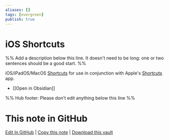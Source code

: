 ```yaml
---
aliases: []
tags: [evergreen]
publish: true
---
```


# iOS Shortcuts

%% Add a description below this line. It doesn't need to be long: one or two sentences should be a good start. %%

iOS/iPadOS/MacOS [Shortcuts](https://support.apple.com/guide/shortcuts/welcome/ios) for use in conjunction with Apple's [Shortcuts](https://apps.apple.com/us/app/shortcuts/id915249334) app.

- [[Open in Obsidian]]

%% Hub footer: Please don't edit anything below this line %%

# This note in GitHub

<span class="git-footer">[Edit In GitHub](https://github.dev/obsidian-community/obsidian-hub/blob/main/02%20-%20Community%20Expansions/02.04%20Auxiliary%20Tools%20by%20Category/iOS%20Shortcuts.md "git-hub-edit-note") | [Copy this note](https://raw.githubusercontent.com/obsidian-community/obsidian-hub/main/02%20-%20Community%20Expansions/02.04%20Auxiliary%20Tools%20by%20Category/iOS%20Shortcuts.md "git-hub-copy-note") | [Download this vault](https://github.com/obsidian-community/obsidian-hub/archive/refs/heads/main.zip "git-hub-download-vault") </span>
